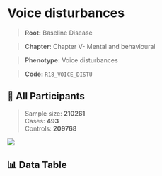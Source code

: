 # Voice disturbances

> **Root:** Baseline Disease  

> **Chapter:** Chapter V- Mental and behavioural  

> **Phenotype:** Voice disturbances  

> **Code:** `R18_VOICE_DISTU`

## 🧪 All Participants  
> Sample size: **210261**  
> Cases: **493**  
> Controls: **209768**
<img src="/Sensitive/Figures/ALL/Incidence/R18_VOICE_DISTU.png"/>

## 📊 Data Table
<CsvTableMRF src="/Sensitive/Data/ALL/Incidence/COX_R18_VOICE_DISTU.csv"/>

